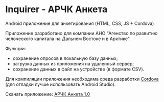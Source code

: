 # Inquirer - АРЧК Анкета
Android приложение для анкетирования (HTML, CSS, JS + Cordova)

Приложение разработано для компании АНО "Агенство по развитию челоческого капитала на Дальнем Востоке и в Арктике".

Функции:
  - сохранение опросов в локальную базу данных;
  - загрузка данных из приложения на удаленный сервер;
  - сохранение данных в файл на устройстве (в формате CSV).
  
Для компиляции приложения необходима среда разработки [Cordova](https://cordova.apache.org/) (для отладки лучше использовать Android Studio).

Скачать приложение: [АРЧК Анкета 1.0](https://github.com/NeilonTrue/Inquirer/releases/tag/1.0)
